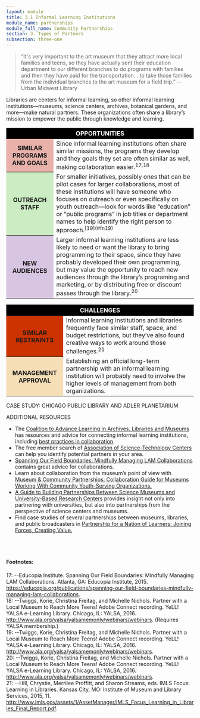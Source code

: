 ```yaml
---
layout: module
title: 3.1 Informal Learning Institutions
module_name: partnerships
module_full_name: Community Partnerships
section: 3. Types of Partners
subsection: three-one
---
```



>“It's very important to the art museum that they attract more local families and teens, so they have actually sent their education department to our different branches to do programs with families and then they have paid for the transportation... to take those families from the individual branches to the art museum for a field trip.” -- Urban Midwest Library

Libraries are centers for informal learning, so other informal learning institutions—museums, science centers, archives, botanical gardens, and more—make natural partners. These organizations  often share a library’s mission to empower the public through knowledge and learning. 

<table> 
<tr style="background-color:#000000"><th style="color: white;" colspan = "2">OPPORTUNITIES</th></tr> 
<tr><th style="background-color:#E8B2AB">SIMILAR PROGRAMS AND GOALS</th><td>Since informal learning institutions often share similar missions, the programs they develop and they goals they set are often similar as well, making collaboration easier.<sup>17,18</sup></td></tr> 
<tr><th style="background-color:#CCEDC3">OUTREACH STAFF</th><td>For smaller initiatives, possibly ones that can be pilot cases for larger collaborations, most of these institutions will have someone who focuses on outreach or even specifically on youth outreach—look for words like “education” or “public programs” in job titles or department names to help identify the right person to approach.<sup>[19](#fn19)</sup></td></tr>
<tr><th style="background-color:#D8C5E1">NEW AUDIENCES</th><td>Larger informal learning institutions are less likely to need or want the library to bring programming to their space, since they have probably developed their own programming, but may value the opportunity to reach new audiences through the library’s programing and marketing, or by distributing free or discount passes through the library.<sup>20</sup></td></tr>
</table>


<table> 
<tr style="background-color:#000000"><th style="color: white;" colspan = "2">CHALLENGES</th></tr> 
<tr><th bgcolor="#cc3300">SIMILAR RESTRAINTS</th><td>Informal learning institutions and libraries frequently face similar staff, space, and budget restrictions, but they’ve also found creative ways to work around those challenges.<sup>21</sup></td></tr> 
<tr><th style="background-color:#F6DEB7">MANAGEMENT APPROVAL</th><td>Establishing an official long-term partnership with an informal learning institution will probably need to involve the higher levels of management from both organizations.</td></tr>
</table>

<div class="case_study_box"> 
  <p class="box-title">CASE STUDY: CHICAGO PUBLIC LIBRARY AND ADLER PLANETARIUM</p> 
</div>

<div class="resources"> 

<span class="box-title">ADDITIONAL RESOURCES</span> 

<ul>
  <li>The <a href="http://www.coalitiontoadvancelearning.org/">Coalition to Advance Learning in Archives, Libraries and Museums</a> has resources and advice for connecting informal learning institutions, including <a href="http://www.coalitiontoadvancelearning.org/why-collaborate/best-practices-in-collaboration/">best practices in collaboration</a>.</li>
  <li>The free member search of <a href="https://www.astc.org">Association of Science-Technology Centers</a> can help you identify potential partners in your area.</li>
  <li><a href="https://educopia.org/publications/spanning-our-field-boundaries-mindfully-managing-lam-collaborations">Spanning Our Field Boundaries: Mindfully Managing LAM Collaborations</a> contains great advice for collaborations.</li>
  <li>Learn about collaboration from the museum’s point of view with <a href="http://www.nisenet.org/sites/default/files/NISE%20Network%20Collaboration%20Guide%2011-20-2015%20FINAL.pdf">Museum & Community Partnerships: Collaboration Guide for Museums Working With Community Youth-Serving Organizations.</a></li>
  <li><a href="http://www.nisenet.org/catalog/guide-building-partnerships-between-science-museums-and-university-based-research-centers">A Guide to Building Partnerships Between Science Museums and University-Based Research Centers</a> provides insight not only into partnering with universities, but also into partnerships from the perspective of science centers and museums.</li>
  <li>Find case studies of several partnerships between museums, libraries, and public broadcasters in <a href="https://www.imls.gov/publications/partnership-nation-learners-joining-forces-creating-value">Partnership for a Nation of Learners: Joining Forces, Creating Value.</a></li>
</ul>
</div>
<br>
<br>

#### Footnotes:

<a name="fn17">17</a>:  --Educopia Institute. Spanning Our Field Boundaries: Mindfully Managing LAM Collaborations. Atlanta, GA: Educopia Institute, 2015. https://educopia.org/publications/spanning-our-field-boundaries-mindfully-managing-lam-collaborations. 
<br> 
<a name="fn18">18</a>:  --Twiggs, Korie, Christina Freitag, and Michelle Nichols. Partner with a Local Museum to Reach More Teens! Adobe Connect recording. YeLL! YALSA e-Learning Library. Chicago, IL: YALSA, 2016. http://www.ala.org/yalsa/yalsamemonly/webinars/webinars. (Requires YALSA membership.)
<br> 
<a name="fn19">19</a>:  --Twiggs, Korie, Christina Freitag, and Michelle Nichols. Partner with a Local Museum to Reach More Teens! Adobe Connect recording. YeLL! YALSA e-Learning Library. Chicago, IL: YALSA, 2016. http://www.ala.org/yalsa/yalsamemonly/webinars/webinars.
<br> 
<a name="fn20">20</a>:  --Twiggs, Korie, Christina Freitag, and Michelle Nichols. Partner with a Local Museum to Reach More Teens! Adobe Connect recording. YeLL! YALSA e-Learning Library. Chicago, IL: YALSA, 2016. http://www.ala.org/yalsa/yalsamemonly/webinars/webinars.
<br> 
<a name="fn21">21</a>:  --Hill, Chrystie, Merrilee Proffitt, and Sharon Streams, eds. IMLS Focus: Learning in Libraries. Kansas City, MO: Institute of Museum and Library Services, 2015, 11. http://www.imls.gov/assets/1/AssetManager/IMLS_Focus_Learning_in_Libraries_Final_Report.pdf.
